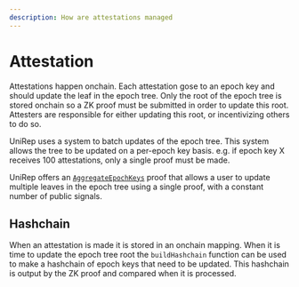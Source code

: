 ```yaml
---
description: How are attestations managed
---
```


# Attestation

Attestations happen onchain. Each attestation gose to an epoch key and should update the leaf in the epoch tree. Only the root of the epoch tree is stored onchain so a ZK proof must be submitted in order to update this root. Attesters are responsible for either updating this root, or incentivizing others to do so.

UniRep uses a system to batch updates of the epoch tree. This system allows the tree to be updated on a per-epoch key basis. e.g. if epoch key X receives 100 attestations, only a single proof must be made.

UniRep offers an [`AggregateEpochKeys`](../circuits-api/circuits#aggregate-epoch-keys-proof) proof that allows a user to update multiple leaves in the epoch tree using a single proof, with a constant number of public signals.

## Hashchain

When an attestation is made it is stored in an onchain mapping. When it is time to update the epoch tree root the `buildHashchain` function can be used to make a hashchain of epoch keys that need to be updated. This hashchain is output by the ZK proof and compared when it is processed.

<!-- TODO: more detailed descriptions -->
